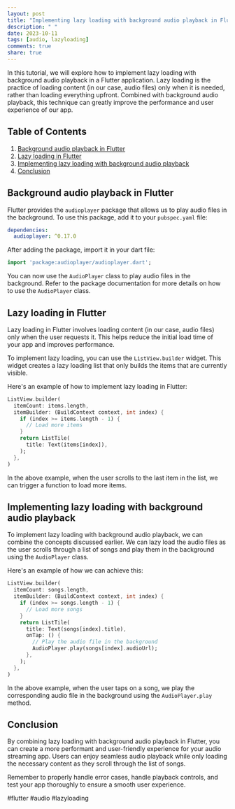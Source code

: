 ```yaml
---
layout: post
title: "Implementing lazy loading with background audio playback in Flutter"
description: " "
date: 2023-10-11
tags: [audio, lazyloading]
comments: true
share: true
---
```


In this tutorial, we will explore how to implement lazy loading with background audio playback in a Flutter application. Lazy loading is the practice of loading content (in our case, audio files) only when it is needed, rather than loading everything upfront. Combined with background audio playback, this technique can greatly improve the performance and user experience of our app.

## Table of Contents
1. [Background audio playback in Flutter](#background-audio-playback-in-flutter)
2. [Lazy loading in Flutter](#lazy-loading-in-flutter)
3. [Implementing lazy loading with background audio playback](#implementing-lazy-loading-with-background-audio-playback)
4. [Conclusion](#conclusion)

## Background audio playback in Flutter
Flutter provides the `audioplayer` package that allows us to play audio files in the background. To use this package, add it to your `pubspec.yaml` file:

```yaml
dependencies:
  audioplayer: ^0.17.0
```

After adding the package, import it in your dart file:

```dart
import 'package:audioplayer/audioplayer.dart';
```

You can now use the `AudioPlayer` class to play audio files in the background. Refer to the package documentation for more details on how to use the `AudioPlayer` class.

## Lazy loading in Flutter
Lazy loading in Flutter involves loading content (in our case, audio files) only when the user requests it. This helps reduce the initial load time of your app and improves performance.

To implement lazy loading, you can use the `ListView.builder` widget. This widget creates a lazy loading list that only builds the items that are currently visible.

Here's an example of how to implement lazy loading in Flutter:

```dart
ListView.builder(
  itemCount: items.length,
  itemBuilder: (BuildContext context, int index) {
    if (index >= items.length - 1) {
      // Load more items
    }
    return ListTile(
      title: Text(items[index]),
    );
  },
)
```

In the above example, when the user scrolls to the last item in the list, we can trigger a function to load more items.

## Implementing lazy loading with background audio playback
To implement lazy loading with background audio playback, we can combine the concepts discussed earlier. We can lazy load the audio files as the user scrolls through a list of songs and play them in the background using the `AudioPlayer` class.

Here's an example of how we can achieve this:

```dart
ListView.builder(
  itemCount: songs.length,
  itemBuilder: (BuildContext context, int index) {
    if (index >= songs.length - 1) {
      // Load more songs
    }
    return ListTile(
      title: Text(songs[index].title),
      onTap: () {
        // Play the audio file in the background
        AudioPlayer.play(songs[index].audioUrl);
      },
    );
  },
)
```

In the above example, when the user taps on a song, we play the corresponding audio file in the background using the `AudioPlayer.play` method.

## Conclusion
By combining lazy loading with background audio playback in Flutter, you can create a more performant and user-friendly experience for your audio streaming app. Users can enjoy seamless audio playback while only loading the necessary content as they scroll through the list of songs.

Remember to properly handle error cases, handle playback controls, and test your app thoroughly to ensure a smooth user experience.

#flutter #audio #lazyloading